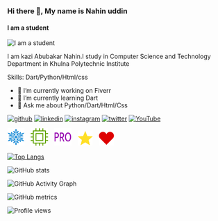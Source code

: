 ### Hi there 👋, My name is Nahin uddin
#### I am a student
![I am a student](https://www.google.com/url?sa=i&url=https%3A%2F%2Fgithub.com%2Flogos&psig=AOvVaw09kPcdSFB6l1Ey4hwTAYis&ust=1696702478942000&source=images&cd=vfe&ved=0CBEQjRxqFwoTCPi97reD4oEDFQAAAAAdAAAAABAE)

I am kazi Abubakar Nahin.I study in Computer Science and Technology Department in Khulna Polytechnic Institute

Skills: Dart/Python/Html/css

- 🔭 I’m currently working on Fiverr 
- 🌱 I’m currently learning Dart 
- 💬 Ask me about Python/Dart/Html/Css 


[<img src='https://cdn.jsdelivr.net/npm/simple-icons@3.0.1/icons/github.svg' alt='github' height='40'>](https://github.com/nahinuddin)  [<img src='https://cdn.jsdelivr.net/npm/simple-icons@3.0.1/icons/linkedin.svg' alt='linkedin' height='40'>](https://www.linkedin.com/in/https://www.linkedin.com/in/engr-kazi-nahin-uddin-a11873252//)  [<img src='https://cdn.jsdelivr.net/npm/simple-icons@3.0.1/icons/instagram.svg' alt='instagram' height='40'>](https://www.instagram.com/https://www.instagram.com/nahin.narail//)  [<img src='https://cdn.jsdelivr.net/npm/simple-icons@3.0.1/icons/twitter.svg' alt='twitter' height='40'>](https://twitter.com/https://twitter.com/kazi_nahin98277)  [<img src='https://cdn.jsdelivr.net/npm/simple-icons@3.0.1/icons/youtube.svg' alt='YouTube' height='40'>](https://www.youtube.com/channel/https://www.youtube.com/@MonaxGaming)  

<a href='https://archiveprogram.github.com/'><img src='https://raw.githubusercontent.com/acervenky/animated-github-badges/master/assets/acbadge.gif' width='40' height='40'></a> <a href='https://docs.github.com/en/developers'><img src='https://raw.githubusercontent.com/acervenky/animated-github-badges/master/assets/devbadge.gif' width='40' height='40'></a> <a href='https://github.com/pricing'><img src='https://raw.githubusercontent.com/acervenky/animated-github-badges/master/assets/pro.gif' width='40' height='40'></a> <a href='https://stars.github.com/'><img src='https://raw.githubusercontent.com/acervenky/animated-github-badges/master/assets/starbadge.gif' width='35' height='35'></a> <a href='https://docs.github.com/en/github/supporting-the-open-source-community-with-github-sponsors'><img src='https://raw.githubusercontent.com/acervenky/animated-github-badges/master/assets/sponsorbadge.gif' width='35' height='35'></a> 

[![Top Langs](https://github-readme-stats.vercel.app/api/top-langs/?username=nahinuddin)](https://github.com/anuraghazra/github-readme-stats)

![GitHub stats](https://github-readme-stats.vercel.app/api?username=nahinuddin&show_icons=true)  

![GitHub Activity Graph](https://activity-graph.herokuapp.com/graph?username=nahinuddin)  

![GitHub metrics](https://metrics.lecoq.io/nahinuddin)  

![Profile views](https://gpvc.arturio.dev/nahinuddin)  
